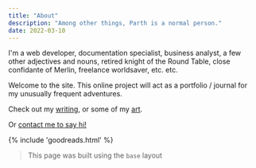 ```yaml
---
title: "About"
description: "Among other things, Parth is a normal person."
date: 2022-03-10
---
```

I'm a web developer, documentation specialist, business analyst, a few other adjectives and nouns, retired knight of the Round Table, close confidante of Merlin, freelance worldsaver, etc. etc.

Welcome to the site. This online project will act as a portfolio / journal for my unusually frequent adventures.

Check out my [writing](/writing), or some of my [art](/art).

Or <span class="bold600"><a href="/hello">contact me to say hi!</a></span>

<div class="irevamp-mt-md irevamp-mb-md ">
{% include 'goodreads.html' %}
</div>


> This page was built using the `base` layout


